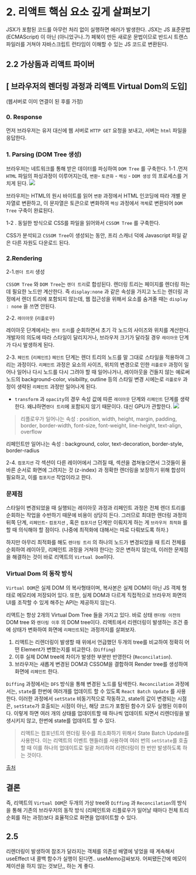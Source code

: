 # 2. 리액트 핵심 요소 깊게 살펴보기


JSX가 포함된 코드를 아무런 처리 없이 실행하면 에러가 발생한다. JSX는 JS 표준문법 (ECMAScript) 이 아닌 (아니었구나..?) 페북이 만든 새로운 문법이므로 반드시 트랜스파일러를 거쳐야 자바스크립트 런타임이 이해할 수 있는 JS 코드로 변환된다.



## 2.2 가상돔과 리액트 파이버 
## [ 브라우저의 렌더링 과정과 리액트 Virtual Dom의 도입]

(웹서버로 이미 연결이 된 후를 가정)
### 0. Response
먼저 브라우저는 유저 대신에 웹 서버로 `HTTP GET` 요청을 보내고, 서버는 `html` 파일을 응답한다.

### 1. Parsing (DOM Tree 생성)


브라우저는 네트워크를 통해 받은 데이터를 파싱하여 `DOM Tree` 를 구축한다. 
1-1 .먼저 `HTML` 파일의 파싱과정이 이루어지는데, `변환`- `토큰화` - `렉싱` - `DOM 생성` 의 프로세스를 거치게 된다. 
![](https://velog.velcdn.com/images/rmdnps10/post/5dee1e5c-423e-4a88-be81-3dc8f2d82431/image.png)

브라우저는 HTML의 원시 바이트를 읽어 `변환` 과정에서  HTML 인코딩에 따라 개별 문자열로 변환하고, 이 문자열은 토큰으로 변화하여 `렉싱` 과정에서 `객체`로 변환되어 `DOM Tree` 구축이 완료된다.





1-2 . 동일한 방식으로 CSS를 파일을 읽어와서 `CSSOM Tree` 를 구축한다.

CSS가 분석되고 `CSSOM Tree`이 생성되는 동안, 프리 스캐너 덕에 Javascript 파일 같은 다른 자원도 다운로드 된다.  


### 2.Rendering 

2-1.`렌더 트리` 생성

`CSSOM Tree` 와 `DOM Tree`는 `렌더 트리`로 합성된다. 렌더링 트리는 페이지를 렌더링 하는데 필요한 노드만 계산한다. 즉 `display:none` 과 같은 속성을 가지고 노드는 렌더링 과정에서 렌더 트리에 포함되지 않는데, 웹 접근성을 위해서 요소를 숨겨줄 때는 `display : none` 을 쓰면 안된다. 


2-2. `레이아웃`  (`리플로우`) 

레이아웃 단계에서는 `렌더 트리`를 순회하면서 초기 각 노드의 사이즈와 위치를 계산한다.
개발자의 의도에 따라 스타일이 달리지거나, 브라우저 크기가 달라질 경우 `레이아웃` 단계가 다시 발생하게 된다.

2-3. `페인트` (`리페인트`)
`페인트` 단계는 렌더 트리의 노드를 말 그대로 스타일을 적용하여 그리는 과정이다.
`리페인트` 과정은 요소의 사이즈, 위치의 변경으로 인한 `리플로우` 과정이 일어나 일어나 다시 노드를 다시 그려야 할 때 일어나거나, 레이아웃을 건들지 않는 예로써 노드의 background-color, visibillty, outline 등의 스타일 변경 시에는로 `리플로우` 과정이 생략된 `리페인트` 과정만 일어나게 된다.

- `transform` 과 `opacity`의 경우 속성 값에 따른 `레이아웃` 단계와 `리페인트` 단계를 생략한다. 왜냐하면`렌더 트리`에 포함되지 않기 때문이다. 대신 GPU가 관할한다.
![](https://velog.velcdn.com/images/rmdnps10/post/f6a4e54f-1f21-4ec2-b5da-92a8293dab2d/image.png)

> 리플로우가 일어나는 속성 : position, width, height, margin, padding, border, border-width, font-size, font-weight, line-height, text-align, overflow



리페인트만 일어나는 속성 : background, color, text-decoration, border-style, border-radius

2-4. `컴포지션`
각 섹션이 다른 레이어에서 그려질 때, 섹션을 겹쳐놓으면서 그것들이 올바른 순서로 화면에 그려지는 것 (z-index) 과 정확한 렌더링을 보장하기 위해 합성이 필요하고, 이를 `컴포지션` 작업이라고 한다.

### 문제점 

스타일이 변경되었을 때 실행되는 레이아웃 과정과 리페인트 과정은 전체 렌더 트리를 순회하는 작업을 수반하기 때문에 비용이 상당히 든다. 그러므로 최대한 렌더링 과정의 뒤쪽 단계, `리페인트`- `컴포지션` , 혹은 `컴포지션` 단계만 이뤄지게 하는 게 `브라우저 최적화` 를 할 때 의식해야 할 점이다. (나중에 최적화에 대해서는 따로 다뤄보도록 하자.)

하지만 아무리 최적화를 해도 `렌더링 트리` 의 하나의 노드가 변경되었을 때 트리 전체를 순회하여 레이아웃, 리페인트 과정을 거쳐야 한다는 것은 변하지 않는데, 이러한 문제점을 해결하는 것이 바로 리액트의 `Virtual Dom`이다.





### Virtual Dom 의 동작 방식

`Virtual DOM`은 실제 DOM 의 복사형태이며, 복사본은 실제 DOM이 아닌 JS 객체 형태로 메모리에 저장되어 있다. 또한, 실제 DOM과 다르게 직접적으로 브라우저 화면의 UI를 조작할 수 있게 해주는 API는 제공하지 않는다. 

리액트는 항상 2개의 Virtual Dom Tree 들을 가지고 있다. 바로 상태 `렌더링 이전의` DOM tree 와 `렌더링 이후` 의 DOM tree이다. 리액트에서 리렌더링이 발생하는 조건 중에 상태가 변화하여 화면에 `리페인트`되는 과정까지를 살펴보자.


1. 리액트는 리렌더링이 발생할 때 위에서 언급했던 두개의 tree를 비교하여 정확히 어떤 Element가 변했는지를 비교한다. (`Diffing`)
2. 이후 실제 DOM tree에 차이가 발생한 부분만 반영한다 (`Reconcilation`). 
3. 브라우저는 새롭게 변경된 DOM과 CSSOM을 결합하여 Render tree를 생성하여 화면에 `리페인트` 한다. 

`Diffing` 과정에서는  `DFS` 방식을 통해 변경된 노드를 탐색한다.
`Reconcilation` 과정에서는, `state`를 한번에 여러개를 업데이트 할 수 있도록 `React Batch Update` 를 사용한다. 이러한 과정에서 `setState`  비동기적으로 작동하고,  state의 값이 변경되는 시점은, `setState`가 호출되는 시점이 아닌, 해당 코드가 포함된 함수가 모두 실행된 이후이다. 이렇게 하면 여러 개의 상태를 업데이트할 때 하나씩 업데이트 되면서 리렌더링을 발생시키지 않고, 한번에 state를 업데이트 할 수 있다.

> 리액트는 컴포넌트의 렌더링 횟수를 최소화하기 위해서 State Batch Update를 사용한다. 이는 리액트의 이벤트 핸들러를 사용하여 여러 번의 `setState`를 호출할 때 이를 하나의 업데이트로 일괄 처리하여 리렌더링이 한 번만 발생하도록 하는 것이다. 

[출처](https://sunho-doing.tistory.com/entry/Reactjs-useState%EC%9D%98-%ED%8A%B9%EC%A7%95State-Batch-Update-%EB%B9%84%EB%8F%99%EA%B8%B0)


## 결론

즉, 리액트의 `Virtual DOM`은 두개의 가상 tree와 `Diffing` 과 `Reconcilation`의 방식을 통해 기존의 브라우저의 동작 방식 (리페인트와 리플로우가 일어날 때마다 전체 트리 순회를 하는 과정)보다 효율적으로 화면을 업데이트할 수 있다. 


## 2.5 

리렌더링이 발생하여 참조가 달라지는 객체를 의존성 배열에 넣었을 때 계속해서 useEffect 내 콜백 함수가 실행이 된다면.. useMemo감싸보자.
어찌됐든간에 메모이제이션을 하지 않는 것보단,, 하는 게 좋다.




